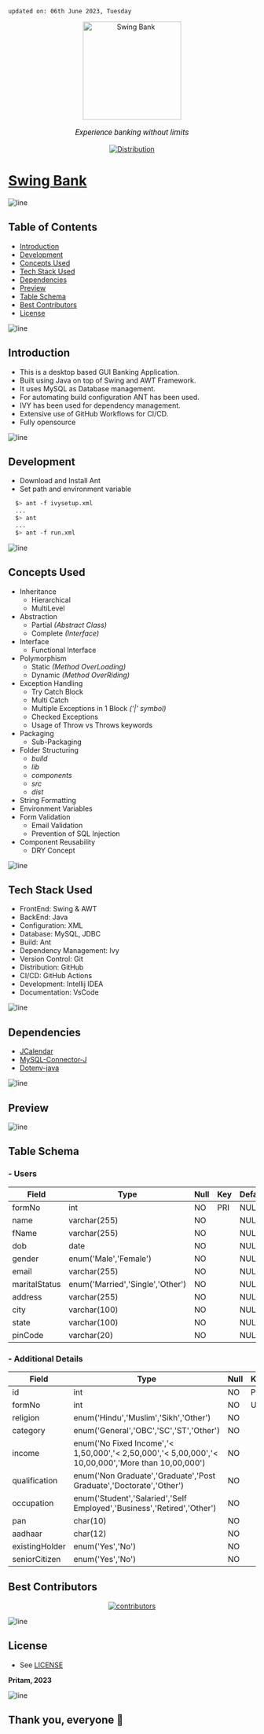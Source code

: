     updated on: 06th June 2023, Tuesday

<div align="center">
    <a href="https://github.com/warmachine028/Swing-Bank">
        <img width="200" src="https://user-images.githubusercontent.com/75939390/235854846-0596d942-9ab1-4148-9f1c-7ed1f47201f5.png" alt="Swing Bank">
    </a>
    <p style="font-family: roboto, calibri; font-size:12pt; font-style:italic"> Experience banking without limits </p>
    <a href="https://github.com/warmachine028/Swing-Bank/actions">
        <img src="https://github.com/warmachine028/Swing-Bank/actions/workflows/ant.yml/badge.svg?branch=main" alt="Distribution"/>
    </a>
</div>

# [Swing Bank](https://github.com/warmachine028/Swing-Bank)

![line]

## Table of Contents

- [Introduction](#introduction)
- [Development](#development)
- [Concepts Used](#concepts-used)
- [Tech Stack Used](#tech-stack-used)
- [Dependencies](#dependencies)
- [Preview](#preview)
- [Table Schema](#table-schema)
- [Best Contributors](#best-contributors)
- [License](#license)

![line]

## Introduction

- This is a desktop based GUI Banking Application.
- Built using Java on top of Swing and AWT Framework.
- It uses MySQL as Database management.
- For automating build configuration ANT has been used.
- IVY has been used for dependency management.
- Extensive use of GitHub Workflows for CI/CD.
- Fully opensource

![line]

## Development

- Download and Install Ant
- Set path and environment variable

```sh
  $> ant -f ivysetup.xml
  ...  
  $> ant
  ...
  $> ant -f run.xml
```

![line]

## Concepts Used

- Inheritance
  - Hierarchical
  - MultiLevel
- Abstraction
  - Partial _(Abstract Class)_
  - Complete _(Interface)_
- Interface
  - Functional Interface
- Polymorphism
  - Static _(Method OverLoading)_
  - Dynamic _(Method OverRiding)_
- Exception Handling
  - Try Catch Block
  - Multi Catch
  - Multiple Exceptions in 1 Block _('|' symbol)_
  - Checked Exceptions
  - Usage of Throw vs Throws keywords
- Packaging
  - Sub-Packaging
- Folder Structuring
  - _build_
  - _lib_
  - _components_
  - _src_
  - _dist_
- String Formatting
- Environment Variables
- Form Validation
  - Email Validation
  - Prevention of SQL Injection
- Component Reusability
  - DRY Concept

![line]

## Tech Stack Used

- FrontEnd: Swing & AWT
- BackEnd: Java
- Configuration: XML
- Database: MySQL, JDBC
- Build: Ant
- Dependency Management: Ivy
- Version Control: Git
- Distribution: GitHub
- CI/CD: GitHub Actions
- Development: Intellij IDEA
- Documentation: VsCode

![line]

## Dependencies

- [JCalendar](https://mvnrepository.com/artifact/com.toedter/jcalendar/1.4)
- [MySQL-Connector-J](https://mvnrepository.com/artifact/com.mysql/mysql-connector-j/8.0.33)
- [Dotenv-java](https://mvnrepository.com/artifact/io.github.cdimascio/dotenv-java/3.0.0)

![line]

## Preview

![line]

## Table Schema

### - Users

| Field         | Type                             | Null | Key | Default | Extra          |
|---------------|----------------------------------|------|-----|---------|----------------|
| formNo        | int                              | NO   | PRI | NULL    | auto_increment |
| name          | varchar(255)                     | NO   |     | NULL    |                |
| fName         | varchar(255)                     | NO   |     | NULL    |                |
| dob           | date                             | NO   |     | NULL    |                |
| gender        | enum('Male','Female')            | NO   |     | NULL    |                |
| email         | varchar(255)                     | NO   |     | NULL    |                |
| maritalStatus | enum('Married','Single','Other') | NO   |     | NULL    |                |
| address       | varchar(255)                     | NO   |     | NULL    |                |
| city          | varchar(100)                     | NO   |     | NULL    |                |
| state         | varchar(100)                     | NO   |     | NULL    |                |
| pinCode       | varchar(20)                      | NO   |     | NULL    |                |

### - Additional Details

| Field          | Type                                                                                               | Null | Key | Default | Extra          |
|----------------|----------------------------------------------------------------------------------------------------|------|-----|---------|----------------|
| id             | int                                                                                                | NO   | PRI | NULL    | auto_increment |
| formNo         | int                                                                                                | NO   | UNI | NULL    |                |
| religion       | enum('Hindu','Muslim','Sikh','Other')                                                              | NO   |     | NULL    |                |
| category       | enum('General','OBC','SC','ST','Other')                                                            | NO   |     | NULL    |                |
| income         | enum('No Fixed Income','< 1,50,000','< 2,50,000','< 5,00,000','< 10,00,000','More than 10,00,000') | NO   |     | NULL    |                |
| qualification  | enum('Non Graduate','Graduate','Post Graduate','Doctorate','Other')                                | NO   |     | NULL    |                |
| occupation     | enum('Student','Salaried','Self Employed','Business','Retired','Other')                            | NO   |     | NULL    |                |
| pan            | char(10)                                                                                           | NO   |     | NULL    |                |
| aadhaar        | char(12)                                                                                           | NO   |     | NULL    |                |
| existingHolder | enum('Yes','No')                                                                                   | NO   |     | NULL    |                |
| seniorCitizen  | enum('Yes','No')                                                                                   | NO   |     | NULL    |                |

## Best Contributors

<div align="center">
    <a  href="https://github.com/warmachine028/memories/graphs/swing-bank">
        <img src="https://contrib.rocks/image?repo=warmachine028/swing-bank"  alt="contributors"/>
    </a>
</div>

![line]

## License

- See [LICENSE]

**Pritam, 2023**

![line]

## Thank you, everyone 💚

[line]: https://user-images.githubusercontent.com/75939390/137615281-3a875960-92cc-407f-97fe-fd2319bdb252.png

[License]: https://github.com/warmachine028/swing-bank/blob/main/LICENSE

<!-- 06/06/23 -->
